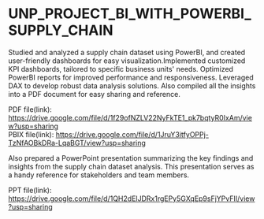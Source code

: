 # UNP_PROJECT_BI_WITH_POWERBI_SUPPLY_CHAIN

Studied and analyzed a supply chain dataset using PowerBI, and created user-friendly dashboards for easy visualization.Implemented customized KPI dashboards, tailored to specific business units' needs. Optimized PowerBI reports for improved performance and responsiveness. Leveraged DAX to develop robust data analysis solutions. Also compiled all the insights into a PDF document for easy sharing and reference.      

PDF file(link):                                                                                      https://drive.google.com/file/d/1f29ofNZLV22NyFkTE1_pk7bqtyR0IxAm/view?usp=sharing                        
PBIX file(link):                                                                                     https://drive.google.com/file/d/1JruY3itfyOPPj-TzNfAOBkDRa-LqaBGT/view?usp=sharing

Also prepared a PowerPoint presentation summarizing the key findings and insights from the supply chain dataset analysis. This presentation serves as a handy reference for stakeholders and team members.  

PPT file(link): https://drive.google.com/file/d/1QH2dElJDRx1rgEPy5GXqEp9sFjYPvFII/view?usp=sharing
